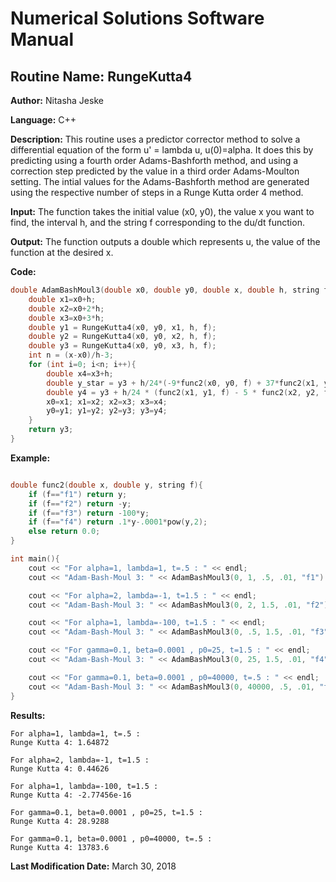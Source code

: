 # Numerical Solutions Software Manual

## **Routine Name:** RungeKutta4

**Author:** Nitasha Jeske

**Language:** C++

**Description:** This routine uses a predictor corrector method to solve a differential equation of the form u' = lambda u, u(0)=alpha. It does this by predicting using a fourth order Adams-Bashforth method, and using a correction step predicted by the value in a third order Adams-Moulton setting. The intial values for the Adams-Bashforth method are generated using the respective number of steps in a Runge Kutta order 4 method. 

**Input:**  The function takes the initial value (x0, y0), the value x you want to find, the interval h, and the string f corresponding to the du/dt function. 

**Output:** The function outputs a double which represents u, the value of the function at the desired x. 

**Code:**
```C++
double AdamBashMoul3(double x0, double y0, double x, double h, string f){
    double x1=x0+h;
    double x2=x0+2*h;
    double x3=x0+3*h;
    double y1 = RungeKutta4(x0, y0, x1, h, f);
    double y2 = RungeKutta4(x0, y0, x2, h, f);
    double y3 = RungeKutta4(x0, y0, x3, h, f);
    int n = (x-x0)/h-3;
    for (int i=0; i<n; i++){
        double x4=x3+h;
        double y_star = y3 + h/24*(-9*func2(x0, y0, f) + 37*func2(x1, y1, f) - 59*func2(x2, y2, f)+55*func2(x3, y3, f));
        double y4 = y3 + h/24 * (func2(x1, y1, f) - 5 * func2(x2, y2, f) + 19*func2(x3, y3, f)+9*func2(x4, y_star, f));
        x0=x1; x1=x2; x2=x3; x3=x4;
        y0=y1; y1=y2; y2=y3; y3=y4;
    }
    return y3;
}

```

**Example:**
```C++

double func2(double x, double y, string f){
    if (f=="f1") return y;
    if (f=="f2") return -y;
    if (f=="f3") return -100*y;
    if (f=="f4") return .1*y-.0001*pow(y,2);
    else return 0.0;
}

int main(){
    cout << "For alpha=1, lambda=1, t=.5 : " << endl;
    cout << "Adam-Bash-Moul 3: " << AdamBashMoul3(0, 1, .5, .01, "f1") << endl << endl;

    cout << "For alpha=2, lambda=-1, t=1.5 : " << endl;
    cout << "Adam-Bash-Moul 3: " << AdamBashMoul3(0, 2, 1.5, .01, "f2") << endl << endl;

    cout << "For alpha=1, lambda=-100, t=1.5 : " << endl;
    cout << "Adam-Bash-Moul 3: " << AdamBashMoul3(0, .5, 1.5, .01, "f3") << endl << endl;

    cout << "For gamma=0.1, beta=0.0001 , p0=25, t=1.5 : " << endl;
    cout << "Adam-Bash-Moul 3: " << AdamBashMoul3(0, 25, 1.5, .01, "f4") << endl << endl;

    cout << "For gamma=0.1, beta=0.0001 , p0=40000, t=.5 : " << endl;
    cout << "Adam-Bash-Moul 3: " << AdamBashMoul3(0, 40000, .5, .01, "f4") << endl << endl;
}
```

**Results:**  
```
For alpha=1, lambda=1, t=.5 : 
Runge Kutta 4: 1.64872

For alpha=2, lambda=-1, t=1.5 : 
Runge Kutta 4: 0.44626

For alpha=1, lambda=-100, t=1.5 : 
Runge Kutta 4: -2.77456e-16

For gamma=0.1, beta=0.0001 , p0=25, t=1.5 : 
Runge Kutta 4: 28.9288

For gamma=0.1, beta=0.0001 , p0=40000, t=.5 : 
Runge Kutta 4: 13783.6

```

**Last Modification Date:** March 30, 2018
